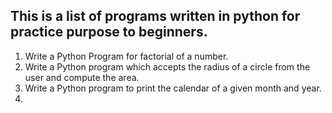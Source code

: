 ## This is a list of programs written in python for practice purpose to beginners. ##
1. Write a Python Program for factorial of a number.
2. Write a Python program which accepts the radius of a circle from the user and compute the area.
3. Write a Python program to print the calendar of a given month and year.
4. 
